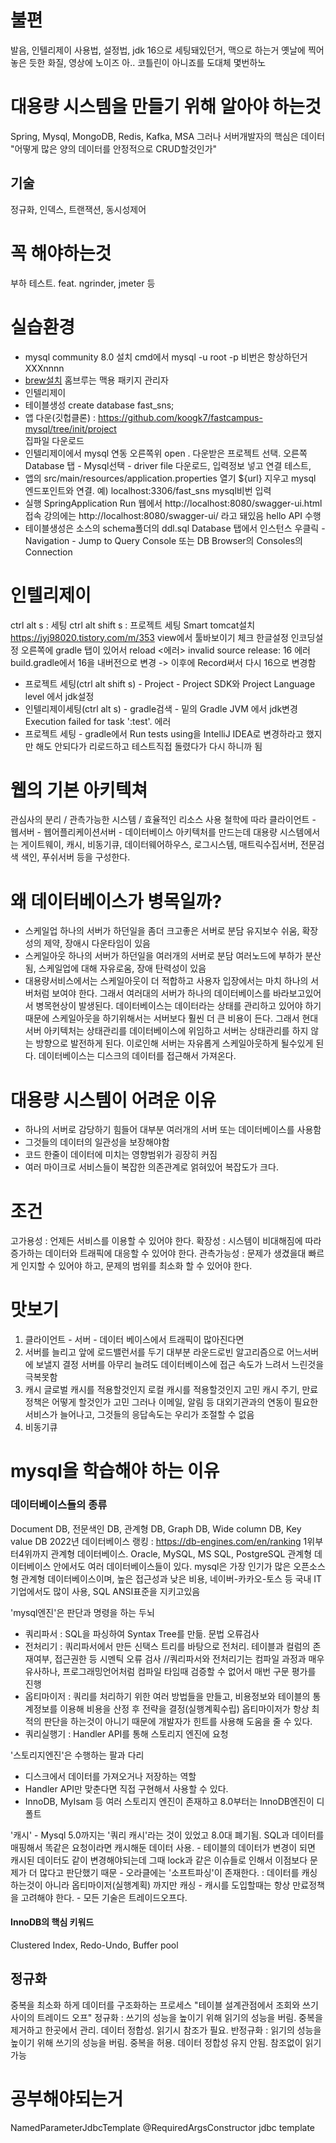 # 불편
발음, 인텔리제이 사용법, 설정법, jdk 16으로 세팅돼있던거, 맥으로 하는거
옛날에 찍어놓은 듯한 화질, 영상에 노이즈
아.. 코틀린이 아니죠를 도대체 몇번하노


# 대용량 시스템을 만들기 위해 알아야 하는것
Spring, Mysql, MongoDB, Redis, Kafka, MSA
그러나 서버개발자의 핵심은 데이터
"어떻게 많은 양의 데이터를 안정적으로 CRUD할것인가"

## 기술
정규화, 인덱스, 트랜잭션, 동시성제어

# 꼭 해야하는것
부하 테스트.  feat. ngrinder, jmeter 등

# 실습환경
- mysql community 8.0 설치
  cmd에서 mysql -u root -p
  비번은 항상하던거 XXXnnnn
- [brew설치](https://brew.sh/index_ko)
  홈브루는 맥용 패키지 관리자
- 인텔리제이
- 테이블생성 create database fast_sns;
- 앱 다운(깃헙클론)  : https://github.com/koogk7/fastcampus-mysql/tree/init/project  
  집파일 다운로드
- 인텔리제이에서 mysql 연동
오른쪽위 open . 다운받은 프로젝트 선택. 
오른쪽 Database 탭 - Mysql선택 - driver file 다운로드,   입력정보 넣고 연결 테스트, 
- 앱의 src/main/resources/application.properties 열기
${url} 지우고 mysql 엔드포인트와 연결.   예) localhost:3306/fast_sns
mysql비번 입력
- 실행
  SpringApplication Run
  웹에서 http://localhost:8080/swagger-ui.html 접속    강의에는 http://localhost:8080/swagger-ui/ 라고 돼있음
  hello API 수행
- 테이블생성은 소스의 schema폴더의 ddl.sql
  Database 탭에서 인스턴스 우클릭 - Navigation - Jump to Query Console
  또는 DB Browser의 Consoles의 Connection 


# 인텔리제이
ctrl alt s : 세팅
ctrl alt shift s : 프로젝트 세팅
Smart tomcat설치 https://jyj98020.tistory.com/m/353
view에서 툴바보이기 체크
한글설정 
인코딩설정
오른쪽에 gradle 탭이 있어서 reload
<에러>
invalid source release: 16 에러
  build.gradle에서 16을 내버전으로 변경 -> 이후에 Record써서 다시 16으로 변경함
  - 프로젝트 세팅(ctrl alt shift s) - Project - Project SDK와 Project Language level 에서 jdk설정
  - 인텔리제이세팅(ctrl alt s) - gradle검색 - 밑의 Gradle JVM 에서 jdk변경
Execution failed for task ':test'. 에러
  - 프로젝트 세팅 - gradle에서 Run tests using을 IntelliJ IDEA로 변경하라고 했지만 해도 안되다가 리로드하고 테스트직접 돌렸다가 다시 하니까 됨



# 웹의 기본 아키텍쳐
관심사의 분리 / 관측가능한 시스템 / 효율적인 리소스 사용 철학에 따라 
클라이언트 - 웹서버 - 웹어플리케이션서버 - 데이터베이스 아키텍처를 만드는데 
대용량 시스템에서는 게이트웨이, 캐시, 비동기큐, 데이터웨어하우스, 로그시스템, 매트릭수집서버, 전문검색 색인, 푸쉬서버 등을 구성한다.

# 왜 데이터베이스가 병목일까?
- 스케일업
  하나의 서버가 하던일을 좀더 크고좋은 서버로 분담
  유지보수 쉬움, 확장성의 제약, 장애시 다운타임이 있음
- 스케일아웃
  하나의 서버가 하던일을 여러개의 서버로 분담
  여러노드에 부하가 분산됨, 스케일업에 대해 자유로움, 장애 탄력성이 있음
- 대용량서비스에서는 스케일아웃이 더 적합하고 사용자 입장에서는 마치 하나의 서버처럼 보여야 한다. 그래서 여러대의 서버가 하나의 데이터베이스를 바라보고있어서 병목현상이 발생된다.
데이터베이스는 데이터라는 상태를 관리하고 있어야 하기 때문에 스케일아웃을 하기위해서는 서버보다 훨씬 더 큰 비용이 든다.
그래서 현대 서버 아키텍처는 상태관리를 데이터베이스에 위임하고 서버는 상태관리를 하지 않는 방향으로 발전하게 된다. 이로인해 서버는 자유롭게 스케일아웃하게 될수있게 된다.
데이터베이스는 디스크의 데이터를 접근해서 가져온다.



# 대용량 시스템이 어려운 이유
- 하나의 서버로 감당하기 힘들어 대부분 여러개의 서버 또는 데이터베이스를 사용함
- 그것들의 데이터의 일관성을 보장해야함
- 코드 한줄이 데이터에 미치는 영향범위가 굉장히 커짐
- 여러 마이크로 서비스들이 복잡한 의존관계로 얽혀있어 복잡도가 크다.

# 조건
고가용성 : 언제든 서비스를 이용할 수 있어야 한다.
확장성 : 시스템이 비대해짐에 따라 증가하는 데이터와 트래픽에 대응할 수 있어야 한다.
관측가능성 : 문제가 생겼을대 빠르게 인지할 수 있어야 하고, 문제의 범위를 최소화 할 수 있어야 한다.

# 맛보기
1. 클라이언트 - 서버 - 데이터 베이스에서
트래픽이 많아진다면
2. 서버를 늘리고 앞에 로드밸런서를 두기
대부분 라운드로빈 알고리즘으로 어느서버에 보낼지 결정
서버를 아무리 늘려도 데이터베이스에 접근 속도가 느려서 느린것을 극복못함
3. 캐시
글로벌 캐시를 적용할것인지 로컬 캐시를 적용할것인지 고민
캐시 주기, 만료 정책은 어떻게 할것인가 고민
그러나 이메일, 알림 등 대외기관과의 연동이 필요한 서비스가 늘어나고, 그것들의 응답속도는 우리가 조절할 수 없음
4. 비동기큐


# mysql을 학습해야 하는 이유
### 데이터베이스들의 종류
Document DB, 전문색인 DB, 관계형 DB, Graph DB, Wide column DB, Key value DB
2022년 데이터베이스 랭킹 : https://db-engines.com/en/ranking
  1위부터4위까지 관계형 데이터베이스. Oracle, MySQL, MS SQL, PostgreSQL
  관계형 데이터베이스 안에서도 여러 데이터베이스들이 있다.
  mysql은 가장 인기가 많은 오픈소스형 관계형 데이터베이스이며, 높은 접근성과 낮은 비용,   네이버-카카오-토스 등 국내 IT기업에서도 많이 사용, SQL ANSI표준을 지키고있음

'mysql엔진'은 판단과 명령을 하는 두뇌
  - 쿼리파서 : SQL을 파싱하여 Syntax Tree를 만듦. 문법 오류검사
  - 전처리기 : 쿼리파서에서 만든 신택스 트리를 바탕으로 전처리. 테이블과 컬럼의 존재여부, 접근권한 등 시멘틱 오류 검사
    //쿼리파서와 전처리기는 컴파일 과정과 매우 유사하나, 프로그래밍언어처럼 컴파일 타임때 검증할 수 없어서 매번 구문 평가를 진행
  - 옵티마이저 : 쿼리를 처리하기 위한 여러 방법들을 만들고, 비용정보와 테이블의 통계정보를 이용해 비용을 산정 후 전략을 결정(실행계획수립)
            옵티마이저가 항상 최적의 판단을 하는것이 아니기 때문에 개발자가 힌트를 사용해 도움을 줄 수 있다.
  - 쿼리실행기 : Handler API를 통해 스토리지 엔진에 요청

'스토리지엔진'은 수행하는 팔과 다리
  - 디스크에서 데이터를 가져오거나 저장하는 역할
  - Handler API만 맞춘다면 직접 구현해서 사용할 수 있다.
  - InnoDB, MyIsam 등 여러 스토리지 엔진이 존재하고 8.0부터는 InnoDB엔진이 디폴트

'캐시'
    - Mysql 5.0까지는 '쿼리 캐시'라는 것이 있었고 8.0대 폐기됨. SQL과 데이터를 매핑해서 똑같은 요청이라면 캐시해둔 데이터 사용. 
    - 테이블의 데이터가 변경이 되면 캐시된 데이터도 같이 변경해야되는데 그때 lock과 같은 이슈들로 인해서 이점보다 문제가 더 많다고 판단했기 때문
    - 오라클에는 '소프트파싱'이 존재한다. : 데이터를 캐싱하는것이 아니라 옵티마이저(실행계획) 까지만 캐싱
    - 캐시를 도입할때는 항상 만료정책을 고려해야 한다.
    - 모든 기술은 트레이드오프다.

#### InnoDB의 핵심 키워드
Clustered Index, Redo-Undo, Buffer pool

## 정규화
중복을 최소화 하게 데이터를 구조화하는 프로세스
"테이블 설계관점에서 조회와 쓰기 사이의 트레이드 오프"
정규화 : 쓰기의 성능을 높이기 위해 읽기의 성능을 버림. 중복을 제거하고 한곳에서 관리. 데이터 정합성. 읽기시 참조가 필요.
반정규화 : 읽기의 성능을 높이기 위해 쓰기의 성능을 버림. 중복을 허용.  데이터 정합성 유지 안됨.  참조없이 읽기 가능



# 공부해야되는거
NamedParameterJdbcTemplate
@RequiredArgsConstructor
jdbc template
